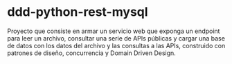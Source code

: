 # ddd-python-rest-mysql
Proyecto que consiste en armar un servicio web que exponga un endpoint para leer un archivo, consultar una serie de APIs públicas y cargar una base de datos con los datos del archivo y las consultas a las APIs, construido con patrones de diseño, concurrencia y Domain Driven Design.
